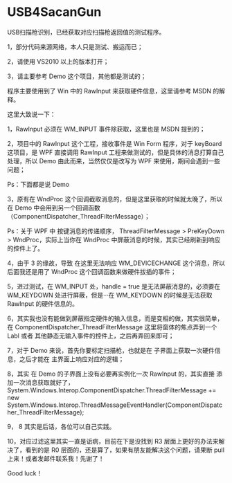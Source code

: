 USB4SacanGun
============

USB扫描枪识别，已经获取对应扫描枪返回值的测试程序。

1，部分代码来源网络，本人只是测试、搬运而已；

2，请使用 VS2010 以上的版本打开；

3，请主要参考 Demo 这个项目，其他都是测试的；

程序主要使用到了 Win 中的 RawInput 来获取硬件信息，这里请参考 MSDN 的解释。

这里大致说一下：

1，RawInput 必须在 WM_INPUT 事件除获取，这里也是 MSDN 提到的；

2，项目中的 RawInput 这个工程，接收事件是 Win Form 程序，对于 keyBoard 这项目，是 WPF 直接调用 RawInput 工程来做测试的，但是具体的消息打算自己处理，所以 Demo 由此而来，当然仅仅是改写为 WPF 来使用，期间会遇到一些问题；

Ps：下面都是说 Demo

3，原有在 WndProc 这个回调截取消息的，但是这里获取的时候就太晚了，所以在 Demo 中会用到另一个回调函数（ComponentDispatcher_ThreadFilterMessage）；

Ps：关于 WPF 中 按键消息的传递顺序， ThreadFilterMessage > PreKeyDown > WndProc，实际上当你在 WndProc 中屏蔽消息的时候，其实已经刷新到响应的控件上了。

4，由于 3 的缘故，导致 在这里无法响应 WM_DEVICECHANGE 这个消息，所以后面我还是用了 WndProc 这个回调函数来做硬件拔插的事件；

5，进过测试，在 WM_INPUT 处，handle = true 是无法屏蔽消息的，必须要在 WM_KEYDOWN 处进行屏蔽，但是···在 WM_KEYDOWN 的时候是无法获取 RawInput 的硬件信息的。

6，其实我也没有能做到屏蔽指定硬件的输入信息，而是变相的做，其实很简单，在 ComponentDispatcher_ThreadFilterMessage 这里将窗体的焦点弄到一个 Labl 或者 其他静态无输入事件的控件上，之后再弄回来即可；

7，对于 Demo 来说，首先你要标定扫描枪，也就是在 子界面上获取一次硬件信息，之后才能在 主界面上响应对应的逻辑；

8，其实 在 Demo 的子界面上没有必要再实例化一次 RawInput 的，其实直接 添加一次消息获取就好了，System.Windows.Interop.ComponentDispatcher.ThreadFilterMessage +=
                    new System.Windows.Interop.ThreadMessageEventHandler(ComponentDispatcher_ThreadFilterMessage);

9， 8 其实是后话，各位可以自己实践。

10，对应过滤这里其实一直是诟病，目前在下是没找到 R3 层面上更好的办法来解决了，看到的是 R0 层面的，还是算了，如果有朋友能解决这个问题，请果断 pull 上来！或者发邮件联系我！先谢了！

Good luck！

